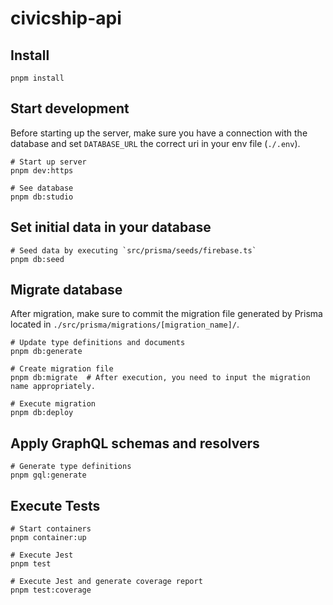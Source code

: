 # civicship-api

## Install

```shell
pnpm install
```

## Start development

Before starting up the server, make sure you have a connection with the database and set `DATABASE_URL` the correct uri in your env file (`./.env`).

```shell
# Start up server
pnpm dev:https

# See database
pnpm db:studio
```

## Set initial data in your database

```shell
# Seed data by executing `src/prisma/seeds/firebase.ts`
pnpm db:seed
```

## Migrate database

After migration, make sure to commit the migration file generated by Prisma located in `./src/prisma/migrations/[migration_name]/`.

```shell
# Update type definitions and documents
pnpm db:generate

# Create migration file
pnpm db:migrate  # After execution, you need to input the migration name appropriately.

# Execute migration
pnpm db:deploy
```

## Apply GraphQL schemas and resolvers

```shell
# Generate type definitions
pnpm gql:generate
```

## Execute Tests

```shell
# Start containers
pnpm container:up

# Execute Jest
pnpm test

# Execute Jest and generate coverage report
pnpm test:coverage

```

